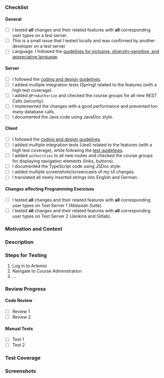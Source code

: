<!-- Thanks for contributing to Artemis! Before you submit your pull request, please make sure to check the following boxes by putting an x in the [ ] (don't: [x ], [ x], do: [x]) -->
<!-- If your pull request is not ready for review yet, create a draft pull request! -->

### Checklist
#### General
<!-- You only need to choose one of the first two check items: Generally, test on the test servers. -->
<!-- If it's only a small change, testing it locally is acceptable and you may remove the first checkmark. If you are unsure, please test on the test servers. -->
- [ ] I tested **all** changes and their related features with **all** corresponding user types on a test server.
- [ ] This is a small issue that I tested locally and was confirmed by another developer on a test server
- [ ] Language: I followed the [guidelines for inclusive, diversity-sensitive, and appreciative language](https://docs.artemis.ase.in.tum.de/dev/guidelines/language-guidelines/).
#### Server
- [ ] I followed the [coding and design guidelines](https://docs.artemis.ase.in.tum.de/dev/guidelines/server/).
- [ ] I added multiple integration tests (Spring) related to the features (with a high test coverage).
- [ ] I added `@PreAuthorize` and checked the course groups for all new REST Calls (security).
- [ ] I implemented the changes with a good performance and prevented too many database calls.
- [ ] I documented the Java code using JavaDoc style.
#### Client
- [ ] I followed the [coding and design guidelines](https://docs.artemis.ase.in.tum.de/dev/guidelines/client/).
- [ ] I added multiple integration tests (Jest) related to the features (with a high test coverage), while following the [test guidelines](https://docs.artemis.ase.in.tum.de/dev/guidelines/client-testing/).
- [ ] I added `authorities` to all new routes and checked the course groups for displaying navigation elements (links, buttons).
- [ ] I documented the TypeScript code using JSDoc style.
- [ ] I added multiple screenshots/screencasts of my UI changes.
- [ ] I translated all newly inserted strings into English and German.
#### Changes affecting Programming Exercises
- [ ] I tested **all** changes and their related features with **all** corresponding user types on Test Server 1 (Atlassian Suite).
- [ ] I tested **all** changes and their related features with **all** corresponding user types on Test Server 2 (Jenkins and Gitlab).

### Motivation and Context
<!-- Why is this change required? What problem does it solve? -->
<!-- If it fixes an open issue, please link to the issue here. -->

### Description
<!-- Describe your changes in detail -->

### Steps for Testing
<!-- Please describe in detail how the reviewer can test your changes. -->

1. Log in to Artemis
2. Navigate to Course Administration
3. ...

### Review Progress
<!-- Each Pull Request should be reviewed by at least two other developers. The code as well as the functionality (= manual test) needs to be reviewed. -->
<!-- The reviewer or author check the following boxes depending on what was reviewed or tested. All boxes should be checked before merge. -->
<!-- You can add additional checkboxes if it makes sense to only review parts of the code or functionality. -->
<!-- When changes are pushed, uncheck the affected boxes. (Not all changes require full re-reviews.) -->

#### Code Review
- [ ] Review 1
- [ ] Review 2 
#### Manual Tests
- [ ] Test 1
- [ ] Test 2

### Test Coverage
<!-- Please add the test coverages for all changed files here. You can see this when executing the tests locally (see build.gradle and package.json) or when looking into the corresponding Bamboo build plan. -->
<!-- Please use the schema "Branches % | Lines %" -->
<!-- Lines are the main reference but a significantly lower branch percentage can indicate missing edge cases in the tests. -->
<!-- - ExerciseService.java: 85% | 77% -->
<!-- - programming-exercise.component.ts: 13% | 95% -->

### Screenshots
<!-- Add screenshots to demonstrate the changes in the UI. -->
<!-- Create a GIF file from a screen recording in a docker container https://toub.es/2017/09/11/high-quality-gif-with-ffmpeg-and-docker/ -->
